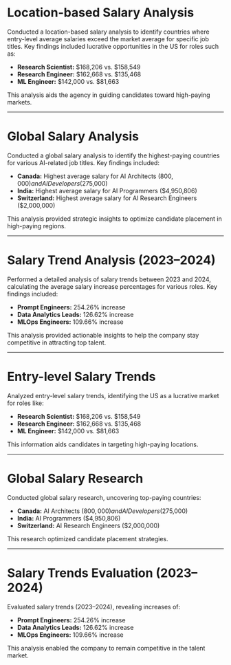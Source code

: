# Location-based Salary Analysis

Conducted a location-based salary analysis to identify countries where entry-level average salaries exceed the market average for specific job titles. Key findings included lucrative opportunities in the US for roles such as:

- **Research Scientist:** $168,206 vs. $158,549
- **Research Engineer:** $162,668 vs. $135,468
- **ML Engineer:** $142,000 vs. $81,663

This analysis aids the agency in guiding candidates toward high-paying markets.

---

# Global Salary Analysis

Conducted a global salary analysis to identify the highest-paying countries for various AI-related job titles. Key findings included:

- **Canada:** Highest average salary for AI Architects ($800,000) and AI Developers ($275,000)
- **India:** Highest average salary for AI Programmers ($4,950,806)
- **Switzerland:** Highest average salary for AI Research Engineers ($2,000,000)

This analysis provided strategic insights to optimize candidate placement in high-paying regions.

---

# Salary Trend Analysis (2023–2024)

Performed a detailed analysis of salary trends between 2023 and 2024, calculating the average salary increase percentages for various roles. Key findings included:

- **Prompt Engineers:** 254.26% increase
- **Data Analytics Leads:** 126.62% increase
- **MLOps Engineers:** 109.66% increase

This analysis provided actionable insights to help the company stay competitive in attracting top talent.

---

# Entry-level Salary Trends

Analyzed entry-level salary trends, identifying the US as a lucrative market for roles like:

- **Research Scientist:** $168,206 vs. $158,549
- **Research Engineer:** $162,668 vs. $135,468
- **ML Engineer:** $142,000 vs. $81,663

This information aids candidates in targeting high-paying locations.

---

# Global Salary Research

Conducted global salary research, uncovering top-paying countries:

- **Canada:** AI Architects ($800,000) and AI Developers ($275,000)
- **India:** AI Programmers ($4,950,806)
- **Switzerland:** AI Research Engineers ($2,000,000)

This research optimized candidate placement strategies.

---

# Salary Trends Evaluation (2023–2024)

Evaluated salary trends (2023–2024), revealing increases of:

- **Prompt Engineers:** 254.26% increase
- **Data Analytics Leads:** 126.62% increase
- **MLOps Engineers:** 109.66% increase

This analysis enabled the company to remain competitive in the talent market.
